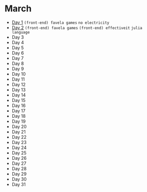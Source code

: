# March

 - [Day 1](03-01-2016.md) `(front-end) favela games` `no electricity`
 - [Day 2](03-02-2016.md) `(front-end) favela games` `(front-end) effectiveit` `julia language`
 - Day 3
 - Day 4
 - Day 5
 - Day 6
 - Day 7
 - Day 8
 - Day 9
 - Day 10
 - Day 11
 - Day 12
 - Day 13
 - Day 14
 - Day 15
 - Day 16
 - Day 17
 - Day 18
 - Day 19
 - Day 20
 - Day 21
 - Day 22
 - Day 23
 - Day 24
 - Day 25
 - Day 26
 - Day 27
 - Day 28
 - Day 29
 - Day 30
 - Day 31
